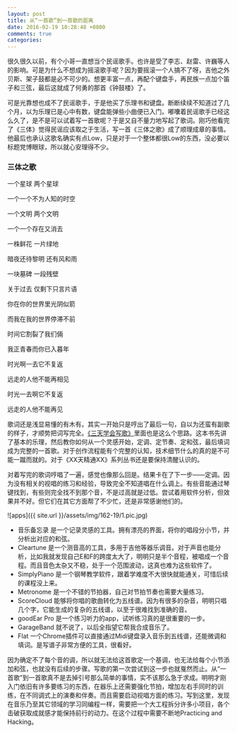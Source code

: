 ```yaml
---
layout: post
title: 从“一首歌”到一首歌的距离
date: 2016-02-19 10:28:48 +0800
comments: true
categories:
---
```


很久很久以前，有个小哥一直想当个民谣歌手。也许是受了李志、赵雷、许巍等人的影响。可是为什么不想成为摇滚歌手呢？因为要摇滚一个人搞不了呀，吉他之外贝斯、架子鼓都是必不可少的。想更丰富一点，再配个键盘手，再民族一点加个笛子和三弦，最后这就成了何勇的那首《钟鼓楼》了。

可是光靠想也成不了民谣歌手，于是他买了乐理书和键盘。断断续续不知道过了几个月，以为乐理已是心中有数，键盘能弹些小曲便已入门。嘟囔着民谣歌手已经这么久了，是不是可以试着写一首歌呢？于是又自不量力地写起了歌词。刚巧他看完了《三体》觉得民谣应该取之于生活，写一首《三体之歌》成了顺理成章的事情。他最后也承认这歌名确实有点Low，只是对于一个整体都很Low的东西，没必要以标题党博眼球，所以就心安理得不少。

### 三体之歌

一个星球 两个星球

一个一个不为人知的时空

一个文明 两个文明

一个一个存在又消去

一株鲜花 一片绿地

暗夜还待黎明 还有风和雨

一块墓碑 一段残壁

关于过去 仅剩下只言片语

你在你的世界里光阴似箭

而我在我的世界停滞不前

时间它割裂了我们倆

我正青春而你已入暮年

时光啊一去它不复返

远走的人他不能再相见

时光一去啊它不复返

远走的人他不能再见

歌词还是浅显易懂的有木有。其实一开始只是哼出了最后一句，自以为还蛮有副歌的样子，才顺势把词写完全。[《三天学会写歌》](https://read.douban.com/ebook/1295792/)里面也是这么个思路。这本书先讲了基本的乐理，然后教你如何从一个灵感开始，定调、定节奏、定和弦，最后填词成为完整的一首歌。对于创作流程能有个完整的认知，技术细节什么的真的是不可能一蹴而就的。对于《XX天精通XX》系列丛书还是要保持清醒认识的。

对着写完的歌词哼唱了一遍，感觉也像那么回是。结果卡在了下一步——定调。因为没有相关的视唱的练习和经验，导致完全不知道唱在什么调上。有些音能通过琴键找到，有些则完全找不到那个音，不是过高就是过低。尝试着用软件分析，但效果并不好。但它们在其它方面帮了不少忙，还是非常感谢他们的。

![apps]({{ site.url }}/assets/img/162-19/1.pic.jpg)

- 音乐备忘录 是一个记录灵感的工具。拥有漂亮的界面，将你的唱段分小节，并分析出对应的和弦。
- Cleartune 是一个测音高的工具，多用于吉他等器乐调音。对于声音也能分析，比如我就发现自己E和F的跨度太大了，明明只是半个音程，被唱成一个音程。而且音色太杂又不稳，处于一个范围波动，这真也难为这些软件了。
- SimplyPiano 是一个钢琴教学软件，跟着学难度不大很快就能通关，可惜后续的课程没上来。
- Metronome 是一个不错的节拍器，自己对节拍节奏也需要大量练习。
- ScoreCloud 能够将你唱的歌曲转化为五线谱。因为有很多的杂音，明明只唱几个字，它能生成的复杂的五线谱，以至于很难找到准确的音。
- goodEar Pro 是一个练习听力的app，试听练习真的是很重要的一步。
- GarageBand 就不说了，以后全指望它帮我合成音乐了。
- Flat 一个Chrome插件可以直接通过Midi键盘录入音乐到五线谱，还能微调和填词。是写谱子非常方便的工具，很看好。

因为确定不了每个音的调，所以就无法给这首歌定一个基调，也无法给每个小节添加和弦，也就没有后续的步骤。写歌的第一次尝试到这一步也就戛然而止。从“一首歌”到一首歌真不是去掉引号那么简单的事情，实不该那么急于求成。明明才刚入门依旧有许多要练习的东西，在器乐上还需要强化节拍，增加左右手同时的训练，在不同调式上的演奏和伴奏。而且需要启动视唱方面的练习。写到这里，发现在音乐乃至其它领域的学习同编程一样，需要把一个大工程拆分许多小项目，各个击破获取成就感才能保持前行的动力。在这个过程中需要不断地Practicing and Hacking。